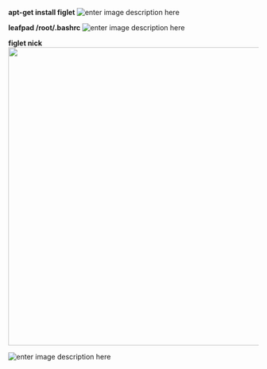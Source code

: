 **apt-get install figlet**
![enter image description here](https://i.hizliresim.com/YN2ZqA.png)

 **leafpad /root/.bashrc**
 ![enter image description here](https://i.hizliresim.com/8d0RPA.png) 

**figlet nick** <br>
<img src="https://i.hizliresim.com/vpdWJD.png" width="600">

![enter image description here](https://i.hizliresim.com/DdVgBZ.png)
